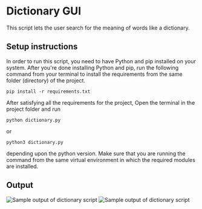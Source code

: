 # Dictionary GUI
This script lets the user search for the meaning of words like a dictionary.

## Setup instructions
In order to run this script, you need to have Python and pip installed on your system. After you're done installing Python and pip, run the following command from your terminal to install the requirements from the same folder (directory) of the project.
```
pip install -r requirements.txt
```

After satisfying all the requirements for the project, Open the terminal in the project folder and run
```
python dictionary.py
```
or
```
python3 dictionary.py
```
depending upon the python version. Make sure that you are running the command from the same virtual environment in which the required modules are installed.

## Output
![Sample output of dictionary script](https://i.postimg.cc/BvHqZDkz/dictionary1.png)
![Sample output of dictionary script](https://i.postimg.cc/jSJTvPxj/dictionary2.png)

